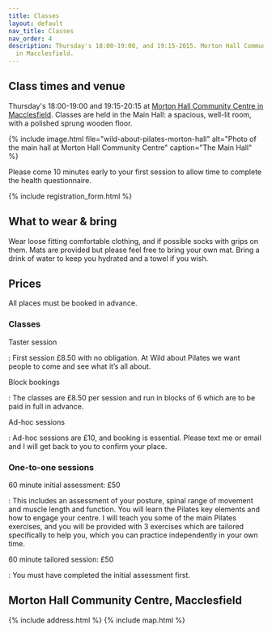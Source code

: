 ```yaml
---
title: Classes
layout: default
nav_title: Classes
nav_order: 4
description: Thursday's 18:00-19:00, and 19:15-2015. Morton Hall Community Centre
  in Macclesfield.
---
```


## Class times and venue

Thursday's <time>18:00</time>-<time>19:00</time> and <time>19:15</time>-<time>20:15</time> at [Morton Hall Community Centre in Macclesfield](#morton-hall-community-centre-macclesfield).  Classes are held in the Main Hall: a spacious, well-lit room, with a polished sprung wooden floor.

{% include image.html
    file="wild-about-pilates-morton-hall"
    alt="Photo of the main hall at Morton Hall Community Centre"
    caption="The Main Hall"
%}

Please come 10 minutes early to your first session to allow time to complete the health questionnaire.

{% include registration_form.html %}

## What to wear & bring

Wear loose fitting comfortable clothing, and if possible socks with grips on them. Mats are provided but please feel free to bring your own mat. Bring a drink of water to keep you hydrated and a towel if you wish.

## Prices

All places must be booked in advance.

### Classes

Taster session

: First session £8.50 with no obligation. At Wild about Pilates we want people to come and see what it’s all about.

Block bookings

: The classes are £8.50 per session and run in blocks of 6 which are to be paid in full in advance.

Ad-hoc sessions

: Ad-hoc sessions are £10, and booking is essential. Please text me or email and I will get back to you to confirm your place.

### One-to-one sessions

60 minute initial assessment: £50

: This includes an assessment of your posture, spinal range of movement and muscle length and function. You will learn the Pilates key elements and how to engage your centre. I will teach you some of the main Pilates exercises, and you will be provided with 3 exercises which are tailored specifically to help you, which you can practice independently in your own time.

60 minute tailored session: £50

: You must have completed the initial assessment first.

## Morton Hall Community Centre, Macclesfield

{% include address.html %}
{% include map.html %}
